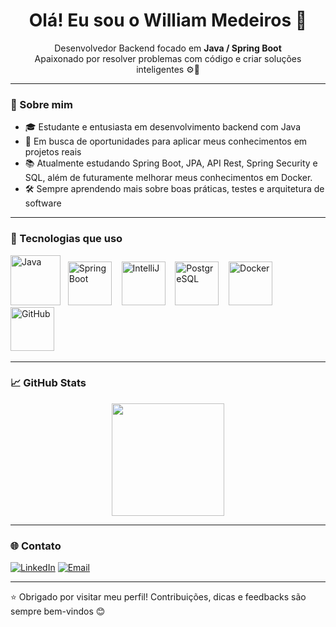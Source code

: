 <h1 align="center">Olá! Eu sou o William Medeiros 👋</h1>

<p align="center">
  Desenvolvedor Backend focado em <strong>Java / Spring Boot</strong> <br>
  Apaixonado por resolver problemas com código e criar soluções inteligentes ⚙️🚀
</p>

---
### 📌 Sobre mim

- 🎓 Estudante e entusiasta em desenvolvimento backend com Java  
- 💼 Em busca de oportunidades para aplicar meus conhecimentos em projetos reais  
- 📚 Atualmente estudando Spring Boot, JPA, API Rest, Spring Security e SQL, além de futuramente melhorar meus conhecimentos em Docker. 
- 🛠️ Sempre aprendendo mais sobre boas práticas, testes e arquitetura de software  

---

### 🚀 Tecnologias que uso

<p align="left">
  <img src="https://upload.wikimedia.org/wikipedia/en/3/30/Java_programming_language_logo.svg" alt="Java" width="80" height="80" title="Java" />&nbsp;&nbsp;
  <img src="https://img.icons8.com/color/600/spring-logo.png" alt="Spring Boot" width="70" height="70" title="Spring Boot" />&nbsp;&nbsp;&nbsp;
  <img src="https://img.icons8.com/?size=512&id=61466&format=png" alt="IntelliJ" width="70" height="70" title="IntelliJ" />&nbsp;&nbsp;&nbsp;
  <img src="https://img.icons8.com/color/48/000000/postgreesql.png" alt="PostgreSQL" width="70" height="70" title="PostgreSQL" />&nbsp;&nbsp;&nbsp;
  <img src="https://img.icons8.com/color/48/000000/docker.png" alt="Docker" width="70" height="70" title="Docker" />&nbsp;&nbsp;&nbsp;
  <img src="https://img.icons8.com/ios-glyphs/48/ffffff/github.png" alt="GitHub" width="70" height="70" title="GitHub" />&nbsp;&nbsp;&nbsp;
</p>


---

### 📈 GitHub Stats

<div align="center">
 <img height="180em" src="https://github-readme-stats.vercel.app/api?username=willdotnetio&show_icons=true&theme=tokyonight&include_all_commits=true&count_private=true"/>
</div>

---

### 🌐 Contato

[![LinkedIn](https://img.shields.io/badge/LinkedIn-blue?style=for-the-badge&logo=linkedin&logoColor=white)](https://www.linkedin.com/in/william-medeiros-santos)
[![Email](https://img.shields.io/badge/Email-D14836?style=for-the-badge&logo=gmail&logoColor=white)](willmedeiiross@gmail.com)

---

⭐ Obrigado por visitar meu perfil! Contribuições, dicas e feedbacks são sempre bem-vindos 😊

